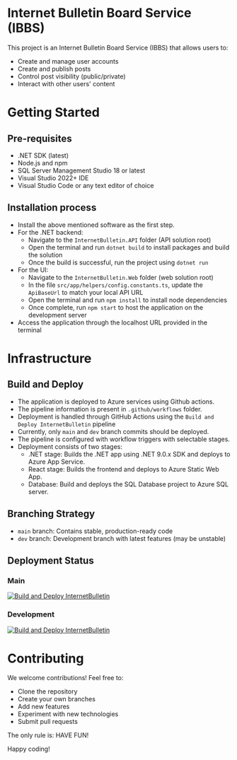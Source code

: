 # Internet Bulletin Board Service (IBBS)

This project is an Internet Bulletin Board Service (IBBS) that allows users to:
- Create and manage user accounts
- Create and publish posts
- Control post visibility (public/private)
- Interact with other users' content

# Getting Started
## Pre-requisites
- .NET SDK (latest)
- Node.js and npm
- SQL Server Management Studio 18 or latest
- Visual Studio 2022+ IDE
- Visual Studio Code or any text editor of choice

## Installation process
- Install the above mentioned software as the first step.
- For the .NET backend:
    - Navigate to the `InternetBulletin.API` folder (API solution root)
    - Open the terminal and run `dotnet build` to install packages and build the solution
    - Once the build is successful, run the project using `dotnet run`
- For the UI:
    - Navigate to the `InternetBulletin.Web` folder (web solution root)
    - In the file `src/app/helpers/config.constants.ts`, update the `ApiBaseUrl` to match your local API URL
    - Open the terminal and run `npm install` to install node dependencies
    - Once complete, run `npm start` to host the application on the development server
- Access the application through the localhost URL provided in the terminal


# Infrastructure
## Build and Deploy
- The application is deployed to Azure services using Github actions.
- The pipeline information is present in `.github/workflows` folder.
- Deployment is handled through GitHub Actions using the `Build and Deploy InternetBulletin` pipeline
- Currently, only `main` and `dev` branch commits should be deployed.
- The pipeline is configured with workflow triggers with selectable stages.
- Deployment consists of two stages:
    - .NET stage: Builds the .NET app using .NET 9.0.x SDK and deploys to Azure App Service.
    - React stage: Builds the frontend and deploys to Azure Static Web App.
    - Database: Build and deploys the SQL Database project to Azure SQL server.

## Branching Strategy
- `main` branch: Contains stable, production-ready code
- `dev` branch: Development branch with latest features (may be unstable)

## Deployment Status
### Main
[![Build and Deploy InternetBulletin](https://github.com/debanjanpaul10/InternetBulletinService/actions/workflows/deploy-to-azure.yml/badge.svg?branch=main)](https://github.com/debanjanpaul10/InternetBulletinService/actions/workflows/deploy-to-azure.yml)

### Development
[![Build and Deploy InternetBulletin](https://github.com/debanjanpaul10/InternetBulletinService/actions/workflows/deploy-to-azure.yml/badge.svg?branch=dev)](https://github.com/debanjanpaul10/InternetBulletinService/actions/workflows/deploy-to-azure.yml)

# Contributing
We welcome contributions! Feel free to:
- Clone the repository
- Create your own branches
- Add new features
- Experiment with new technologies
- Submit pull requests

The only rule is: HAVE FUN!

Happy coding!


